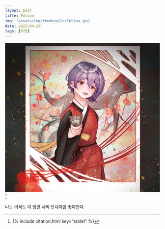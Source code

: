 ```yaml
---
layout: post
title: Follow
img: "assets/img/thumbnails/follow.jpg"
date: 2022-04-23
tags: [무명]
---
```


![](/assets/img/portfolio/follow.jpg) [^1]

나는 아직도 이 맹인 사막 안내자를 좋아한다. <br/>

[^1]: {% include citation.html key="tablet" %}


